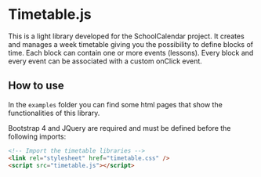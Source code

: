# Timetable.js

This is a light library developed for the SchoolCalendar project.
It creates and manages a week timetable giving you the possibility to define blocks of time. Each block can contain one or more events (lessons). Every block and every event can be associated with a custom onClick event.

## How to use
In the `examples` folder you can find some html pages that show the functionalities of this library.

Bootstrap 4 and JQuery are required and must be defined before the following imports:
```html
<!-- Import the timetable libraries -->
<link rel="stylesheet" href="timetable.css" />
<script src="timetable.js"></script>
```